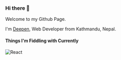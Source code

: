 ### Hi there 👋

Welcome to my Github Page.

I'm [Deepen](https://www.imdpen.com), Web Developer from Kathmandu, Nepal.

#### Things I'm Fiddling with Currently

![React]([https://github.com/adam-p/markdown-here/raw/master/src/common/images/icon48.png](https://img.shields.io/badge/-React-45b8d8?style=flat-square&logo=react&logoColor=white) "React")



<!--
**techies23/techies23** is a ✨ _special_ ✨ repository because its `README.md` (this file) appears on your GitHub profile.

Here are some ideas to get you started:

- 🔭 I’m currently working on ...
- 🌱 I’m currently learning ...
- 👯 I’m looking to collaborate on ...
- 🤔 I’m looking for help with ...
- 💬 Ask me about ...
- 📫 How to reach me: ...
- 😄 Pronouns: ...
- ⚡ Fun fact: ...
-->
